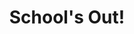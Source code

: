 ---
layout: portfolio
title: School's Out!
# FB and Jekyll SEO Tag values
description: An old illustration featuring my characters, but that still like — like skipping school.
image: /assets/images/portfolio/2012_i_schoolOver@400w.jpg
# End FB and Jekyll SEO Tag values
categories: 
    - homepage
    - illustration
pretty_category: Illustration
pretty_title: "School's Out!"
permalink: /portfolio/illustration/schools-out
sort_number: 09
masonryimage: /assets/images/portfolio/2012_i_schoolOver@400w.jpg
fullsizeimage: /assets/images/portfolio/2012_i_schoolOver@1500w.jpg
work_details:
    - Digital Illustration, 2012
    - "Tools used: Adobe Photoshop"
    - There's no best time in a school day that when school ends... Isn't it?
---